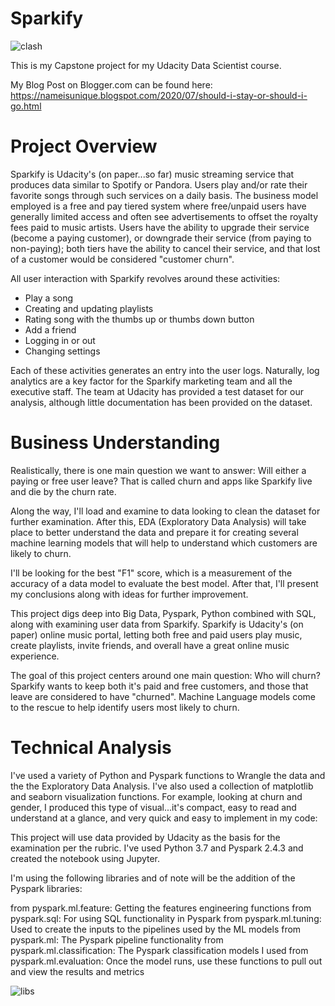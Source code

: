 # Sparkify

![clash](https://user-images.githubusercontent.com/65500578/88697644-86195600-d0ca-11ea-93b5-896d8c3a38e5.jpg)

This is my Capstone project for my Udacity Data Scientist course.

My Blog Post on Blogger.com can be found here: https://nameisunique.blogspot.com/2020/07/should-i-stay-or-should-i-go.html

# Project Overview

Sparkify is Udacity's (on paper...so far) music streaming service that produces data similar to Spotify or Pandora. Users play and/or rate their favorite songs through such services on a daily basis. The business model employed is a free and pay tiered system where free/unpaid users have generally limited access and often see advertisements to offset the royalty fees paid to music artists. Users have the ability to upgrade their service (become a paying customer), or downgrade their service (from paying to non-paying); both tiers have the ability to cancel their service, and that lost of a customer would be considered "customer churn".

All user interaction with Sparkify revolves around these activities:

* Play a song
* Creating and updating playlists
* Rating song with the thumbs up or thumbs down button
* Add a friend
* Logging in or out
* Changing settings

Each of these activities generates an entry into the user logs. Naturally, log analytics are a key factor for the Sparkify marketing team and all the executive staff. The team at Udacity has provided a test dataset for our analysis, although little documentation has been provided on the dataset.

# Business Understanding

Realistically, there is one main question we want to answer: Will either a paying or free user leave? That is called churn and apps like Sparkify live and die by the churn rate.


Along the way, I'll load and examine to data looking to clean the dataset for further examination. After this, EDA (Exploratory Data Analysis) will take place to better understand the data and prepare it for creating several machine learning models that will help to understand which customers are likely to churn.

I'll be looking for the best "F1" score, which is a measurement of the accuracy of a data model to evaluate the best model. After that, I'll present my conclusions along with ideas for further improvement.

This project digs deep into Big Data, Pyspark, Python combined with SQL, along with examining user data from Sparkify. Sparkify is Udacity's (on paper) online music portal, letting both free and paid users play music, create playlists, invite friends, and overall have a great online music experience.

The goal of this project centers around one main question: Who will churn? Sparkify wants to keep both it's paid and free customers, and those that leave are considered to have "churned". Machine Language models come to the rescue to help identify users most likely to churn.

# Technical Analysis

I've used a variety of Python and Pyspark functions to Wrangle the data and the the Exploratory Data Analysis. I've also used a collection of matplotlib and seaborn visualization functions. For example, looking at churn and gender, I produced this type of visual...it's compact, easy to read and understand at a glance, and very quick and easy to implement in my code:


This project will use data provided by Udacity as the basis for the examination per the rubric. I've used Python 3.7 and Pyspark 2.4.3 and created the notebook using Jupyter.

I'm using the following libraries and of note will be the addition of the Pyspark libraries:

from pyspark.ml.feature: Getting the features engineering functions
from pyspark.sql: For using SQL functionality in Pyspark
from pyspark.ml.tuning: Used to create the inputs to the pipelines used by the ML models
from pyspark.ml: The Pyspark pipeline functionality
from pyspark.ml.classification: The Pyspark classification models I used
from pyspark.ml.evaluation: Once the model runs, use these functions to pull out and view the results and metrics

![libs](https://user-images.githubusercontent.com/65500578/88697962-08097f00-d0cb-11ea-9c0c-ed80ebf589ca.jpg)
